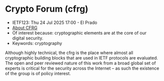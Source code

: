 # Crypto Forum (cfrg)
* <IETFschedule>IETF123: Thu 24 Jul 2025 17:00 - El Prado</IETFschedule>
* [About CFRG](https://datatracker.ietf.org/group/cfrg/about/)
* Of interest because: cryptographic elements are at the core of our digital security. 
* Keywords: cryptography

Although highly technical, the cfrg is the place where almost all cryptographic building blocks that are used in IETF protocols are evaluated. The open and peer reviewed nature of this work from a broad global set of experts is critical for the security across the Internet – as such the existence of the group is of policy interest. 
